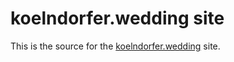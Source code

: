 koelndorfer.wedding site
========================

This is the source for the [koelndorfer.wedding](https://koelndorfer.wedding) site.
